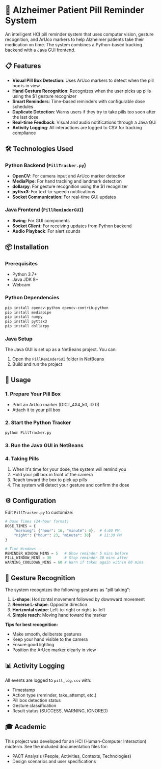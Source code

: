 # 💊 Alzheimer Patient Pill Reminder System

An intelligent HCI pill reminder system that uses computer vision, gesture recognition, and ArUco markers to help Alzheimer patients take their medication on time. The system combines a Python-based tracking backend with a Java GUI frontend.

## 📋 Features

- **Visual Pill Box Detection**: Uses ArUco markers to detect when the pill box is in view
- **Hand Gesture Recognition**: Recognizes when the user picks up pills using the $1 gesture recognizer
- **Smart Reminders**: Time-based reminders with configurable dose schedules
- **Duplicate Detection**: Warns users if they try to take pills too soon after the last dose
- **Real-time Feedback**: Visual and audio notifications through a Java GUI
- **Activity Logging**: All interactions are logged to CSV for tracking compliance

## 🛠️ Technologies Used

### Python Backend (`PillTracker.py`)
- **OpenCV**: For camera input and ArUco marker detection
- **MediaPipe**: For hand tracking and landmark detection
- **dollarpy**: For gesture recognition using the $1 recognizer
- **pyttsx3**: For text-to-speech notifications
- **Socket Communication**: For real-time GUI updates

### Java Frontend (`PillReminderGUI`)
- **Swing**: For GUI components
- **Socket Client**: For receiving updates from Python backend
- **Audio Playback**: For alert sounds

## 📦 Installation

### Prerequisites
- Python 3.7+
- Java JDK 8+
- Webcam

### Python Dependencies
```bash
pip install opencv-python opencv-contrib-python
pip install mediapipe
pip install numpy
pip install pyttsx3
pip install dollarpy
```

### Java Setup
The Java GUI is set up as a NetBeans project. You can:
1. Open the `PillReminderGUI` folder in NetBeans
2. Build and run the project

## 🚀 Usage

### 1. Prepare Your Pill Box
- Print an ArUco marker (DICT_4X4_50, ID 0)
- Attach it to your pill box

### 2. Start the Python Tracker
```bash
python PillTracker.py
```

### 3. Run the Java GUI in NetBeans

### 4. Taking Pills
1. When it's time for your dose, the system will remind you
2. Hold your pill box in front of the camera
3. Reach toward the box to pick up pills
4. The system will detect your gesture and confirm the dose

## ⚙️ Configuration

Edit `PillTracker.py` to customize:

```python
# Dose Times (24-hour format)
DOSE_TIMES = {
    "morning": {"hour": 16, "minute": 0},  # 4:00 PM
    "night": {"hour": 23, "minute": 30}    # 11:30 PM
}

# Time Windows
REMINDER_WINDOW_MINS = 5   # Show reminder 5 mins before
PILL_WINDOW_MINS = 30      # Stop reminder 30 mins after
WARNING_COOLDOWN_MINS = 60 # Warn if taken again within 60 mins
```

## 🎯 Gesture Recognition

The system recognizes the following gestures as "pill taking":
1. **L-shape**: Horizontal movement followed by downward movement
2. **Reverse L-shape**: Opposite direction
3. **Horizontal swipe**: Left-to-right or right-to-left
4. **Simple reach**: Moving hand toward the marker

**Tips for best recognition:**
- Make smooth, deliberate gestures
- Keep your hand visible to the camera
- Ensure good lighting
- Position the ArUco marker clearly in view

## 📊 Activity Logging

All events are logged to `pill_log.csv` with:
- Timestamp
- Action type (reminder, take_attempt, etc.)
- Pill box detection status
- Gesture classification
- Result status (SUCCESS, WARNING, IGNORED)

## 🎓 Academic

This project was developed for an HCI (Human-Computer Interaction) midterm. See the included documentation files for:
- PACT Analysis (People, Activities, Contexts, Technologies)
- Design scenarios and user specifications